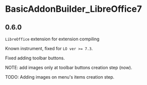 # BasicAddonBuilder_LibreOffice7 

## 0.6.0

`LibreOffice` extension for extension compiling  

Known instrument, fixed for `LO ver >= 7.3`.

Fixed adding toolbar buttons.

NOTE: add images only at toolbar buttons creation step (now).  

TODO: Adding images on menu's items creation step.  

